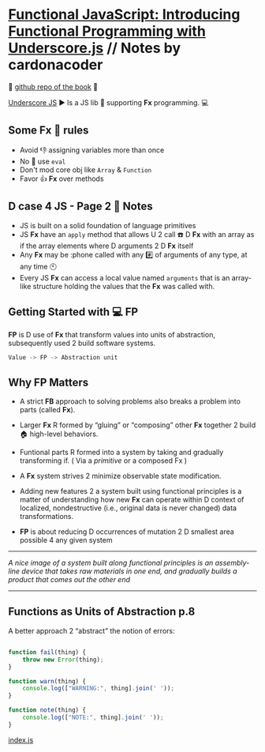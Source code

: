 # [Functional JavaScript: Introducing Functional Programming with Underscore.js][fxJS] // Notes by cardonacoder

:link: [github repo of the book][gitBook] :link:

[Underscore JS][UnderscoreJS] ► Is a JS lib :book: supporting **Fx** programming. :computer:

## Some Fx :straight_ruler: rules

- Avoid :-1: assigning variables more than once
- No :no_entry_sign: use ```eval```
- Don't mod core obj like ```Array``` & ```Function```
- Favor :+1: **Fx** over methods

## D case 4 JS - Page 2 :notebook: Notes

- JS is built on a solid foundation of language primitives
- JS **Fx** have an ```apply``` method that allows U 2 call :phone: D **Fx** with an array as if the array elements where D arguments 2 D **Fx** itself
- Any **Fx** may be :phone called with any :hash: of arguments of any type, at any time :clock10:
- Every JS **Fx** can access a local value named ```arguments``` that is an array-like structure holding the values that the **Fx** was called with.

## Getting Started with :computer: FP

**FP** is D use of **Fx** that transform values into units of abstraction, subsequently used 2 build software systems.

```JavaScript
Value -> FP -> Abstraction unit
```

## Why FP Matters

- A strict **FB** approach to solving problems also breaks a problem into parts (called **Fx**).

- Larger **Fx** R formed by “gluing” or “composing” other **Fx** together 2 build :house: high-level behaviors.

- Funtional parts R formed into a system by taking and gradually transforming if. ( Via a _primitive_ or a composed Fx )

- A **Fx** system strives 2 minimize observable state modification.
- Adding new features 2 a system built using functional principles is a
matter of understanding how new **Fx** can operate within D context of localized, nondestructive (i.e., original data is never changed) data transformations.

- **FP** is about reducing D occurrences of mutation 2 D smallest area possible 4 any given system

---

_A nice image of a system built along functional principles is an
assembly-line device that takes raw materials in one end, and gradually builds a product that comes out the other end_

---

## Functions as Units of Abstraction p.8

A better approach 2 “abstract” the notion of errors:

```JavaScript

function fail(thing) {
    throw new Error(thing);
}

function warn(thing) {
    console.log(["WARNING:", thing].join(' '));
}

function note(thing) {
    console.log(["NOTE:", thing].join(' '));
}

```

[index.js][indexjs-anchor]

[fxJS]: https://www.amazon.com/Functional-JavaScript-Introducing-Programming-Underscore-js-ebook/dp/B00D624AQO
[gitBook]: https://github.com/funjs/book-source
[UnderscoreJS]: https://underscorejs.org/
[indexjs-anchor]: ./index.js

